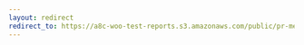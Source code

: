 ```yaml
---
layout: redirect
redirect_to: https://a8c-woo-test-reports.s3.amazonaws.com/public/pr-merge/43479/api/index.html
---
```

